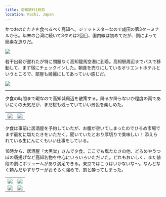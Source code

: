 ```yaml
---
title: 高知旅行1日目
location: Kochi, Japan
---
```


かつおのたたきを食べるべく高知へ。ジェットスターなので成田の第3ターミナルから。年末の台湾に続いて3タミは2回目、国内線は初めてだが、例によって簡素な造りだ。

![](https://photos.old.apkas.net/medium/202504/20250410-G3000293.webp)

若干出発が遅れたが特に問題なく高知龍馬空港に到着。高知駅周辺までバスで移動して、まず宿にチェックインした。朝食を売りにしているオリエントホテルというところで、部屋も綺麗にしてあっていい感じだ。

![](https://photos.old.apkas.net/medium/202504/20250410-G3000296.webp)

---

夕食の時間まで暇なので高知城周辺を散策する。降るか降らないか程度の雨であいにくの天気だが、まだ桜も残っていていい景色を楽しめた。

<table>
  <tr>
    <td><img src="https://photos.old.apkas.net/medium/202504/20250410-G3000304.webp" /></td>
    <td><img src="https://photos.old.apkas.net/medium/202504/20250410-G3000309.webp" /></td>
  </tr>
</table>

夕食は事前に居酒屋を予約していたが、お腹が空いてしまったのでひろめ市場でまず最初に塩たたきをいただく。聞いていたとおり厚切りで美味しい！ 添えられている生にんにくもいい仕事をしている。

18時から、居酒屋「大黒堂」さんで夕食。ここでも塩たたきの他、どろめやうつぼの唐揚げなど高知名物を中心にいろいろいただいた。どれもおいしく、また値段の割にボリュームがあり満足できる。東京ではこうはいかないな〜。なんとなく頼んだゆずサワーがおそらく強めで、割と酔ってしまった。

<table>
  <tr>
    <td><img class="top" src="https://photos.old.apkas.net/medium/202504/20250410-G3000313.webp" /></td>
    <td><img class="top" src="https://photos.old.apkas.net/medium/202504/20250410-G3000314.webp" /></td>
  </tr>
  <tr>
    <td><img class="bottom" src="https://photos.old.apkas.net/medium/202504/20250410-G3000320.webp" /></td>
    <td><img class="bottom" src="https://photos.old.apkas.net/medium/202504/20250410-G3000322.webp" /></td>
  </tr>
</table>
